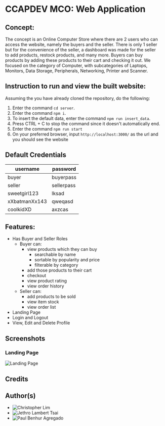# CCAPDEV MCO: Web Application
## Concept:
The concept is an Online Computer Store where there are 2 users who can access the website, namely the buyers and the seller. 
There is only 1 seller but for the convenience of the seller, a dashboard was made for the seller to add products, restock products, 
and many more. Buyers can buy products by adding these products to their cart and checking it out. We focused on the category of Computer, 
with subcategories of Laptops, Monitors, Data Storage, Peripherals, Networking, Printer and Scanner.

## Instruction to run and view the built website:
Assuming the you have already cloned the repository, do the following:
1. Enter the command `cd server`.
2. Enter the command `npm i`.
3. To insert the default data, enter the command `npm run insert_data`.
4. Press CTRL + C to stop the command since it doesn't automatically end.
5. Enter the command `npm run start`
6. On your preferred browser, input `http://localhost:3000/` as the url and you should see the website

## Default Credentials
| username      | password   |
| ------------- | ---------- |
| buyer         | buyerpass  |
| seller        | sellerpass |
| sweetgirl123  | lksad      |
| xXbatmanXx143 | qweqasd    |
| coolkidXD     | axzcas     |

## Features:
- Has Buyer and Seller Roles
  - Buyer can:
    - view products which they can buy
      - searchable by name
      - sortable by popularity and price
      - filterable by category
    - add those products to their cart
    - checkout
    - view product rating
    - view order history
  - Seller can:
    - add products to be sold
    - view item stock
    - view order list
- Landing Page
- Login and Logout
- View, Edit and Delete Profile

## Screenshots
### Landing Page
![Landing Page](src/assets/screenshots/landing_page.png)
## Credits

## Author(s)
- ![Christopher Lim](https://github.com/cc-visionary)
- ![Jethro Lambert Tsai](https://github.com/JethroTsai)
- ![Paul Benhur Agregado](https://github.com/BenhurAgregado)